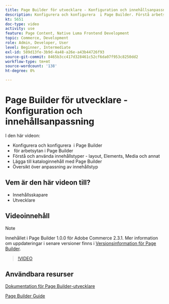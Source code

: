 ```yaml
---
title: Page Builder för utvecklare - Konfiguration och innehållsanpassning
description: Konfigurera och konfigurera ​ i Page Builder. Förstå arbetsytan ​ i Page Builder. Förstå och använd innehållstyper - layout, Elements, media och andra ​. Lägg till kataloginnehåll med Page Builder.
kt: 5651
doc-type: video
activity: use
feature: Page Content, Native Luma Frontend Development
topic: Commerce, Development
role: Admin, Developer, User
level: Beginner, Intermediate
exl-id: 589d13fe-3b9d-4a48-a26e-a43b44726f93
source-git-commit: 8465b3cc417d328461c52cf6da07f953c8250dd2
workflow-type: tm+mt
source-wordcount: '138'
ht-degree: 0%

---
```


# Page Builder för utvecklare - Konfiguration och innehållsanpassning

I den här videon:

- Konfigurera och konfigurera &#x200B; i Page Builder
- &#x200B; för arbetsytan i Page Builder
- Förstå och använda innehållstyper - layout, Elements, Media och annat &#x200B;
- Lägga till kataloginnehåll med Page Builder
- Översikt över anpassning av innehållstyp

## Vem är den här videon till?

- Innehållsskapare
- Utvecklare

## Videoinnehåll

>[!NOTE]
>
>Innehållet i Page Builder 1.0.0 för Adobe Commerce 2.3.1. Mer information om uppdateringar i senare versioner finns i [Versionsinformation för Page Builder](https://experienceleague.adobe.com/docs/commerce-admin/page-builder/release-notes.html).

>[!VIDEO](https://video.tv.adobe.com/v/35710?quality=12&learn=on)

## Användbara resurser

[Dokumentation för Page Builder-utvecklare](https://developer.adobe.com/commerce/frontend-core/page-builder/)

[Page Builder Guide](https://experienceleague.adobe.com/docs/commerce-admin/page-builder/introduction.html)
